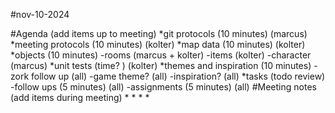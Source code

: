 #nov-10-2024

#Agenda (add items up to meeting)
*git protocols 			(10 minutes)	(marcus)
*meeting protocols		(10 minutes)	(kolter)
*map data 				(10 minutes)	(kolter)
*objects				(10 minutes)
	-rooms								(marcus + kolter)
	-items								(kolter)
	-character							(marcus)
*unit tests				(time?	   )	(kolter)
*themes and inspiration	(10 minutes)
	-zork follow up						(all)
	-game theme?						(all)
	-inspiration?						(all)
*tasks (todo review)			
	-follow ups			(5 minutes)		(all)
	-assignments		(5 minutes) 	(all)
#Meeting notes (add items during meeting)
*
*
*
*